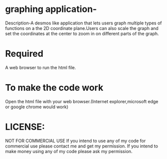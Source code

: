 # graphing application-

Description-A desmos like application that lets users graph multiple types of functions on a the 2D coordinate plane.Users can also scale the graph and set the coordinates at the 
center to zoom in on different parts of the graph. 

# Required

A web browser to run the html file.


# To make the code work 

Open the html file with your web browser.(Internet explorer,microsoft edge or google chrome would work)

# LICENSE:
NOT FOR COMMERCIAL USE If you intend to use any of my code for commercial use please contact me and get my permission. If you intend to make money using any of my code please ask my permission.
